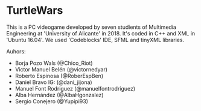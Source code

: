 # TurtleWars
This is a PC videogame developed by seven studients of Multimedia Engineering at 'University of Alicante' in 2018.
It's coded in C++ and XML in 'Ubuntu 16.04'. We used 'Codeblocks' IDE, SFML and tinyXML libraries.




Auhors:
  - Borja Pozo Wals       (@Chico_Riot)
  - Victor Manuel Belén   (@victornedyar)
  - Roberto Espinosa      (@RoberEspBen)
  - Daniel Bravo IG:      (@dani_jijona)
  - Manuel Font Rodriguez (@manuelfontrodriguez)
  - Alba Hernández        (@AlbaHgonzalez)
  - Sergio Conejero       (@Yupipi93)
